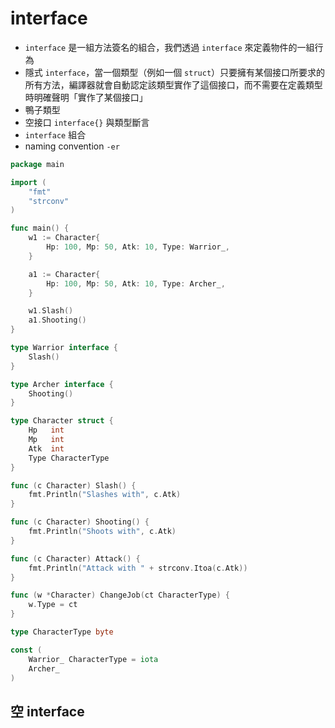 # interface

- `interface` 是一組方法簽名的組合，我們透過 `interface` 來定義物件的一組行為
- 隱式 `interface`，當一個類型（例如一個 `struct`）只要擁有某個接口所要求的所有方法，編譯器就會自動認定該類型實作了這個接口，而不需要在定義類型時明確聲明「實作了某個接口」
- 鴨子類型
- 空接口 `interface{}` 與類型斷言
- `interface` 組合
- naming convention `-er`

```go
package main

import (
	"fmt"
	"strconv"
)

func main() {
	w1 := Character{
		Hp: 100, Mp: 50, Atk: 10, Type: Warrior_,
	}

	a1 := Character{
		Hp: 100, Mp: 50, Atk: 10, Type: Archer_,
	}

	w1.Slash()
	a1.Shooting()
}

type Warrior interface {
	Slash()
}

type Archer interface {
	Shooting()
}

type Character struct {
	Hp   int
	Mp   int
	Atk  int
	Type CharacterType
}

func (c Character) Slash() {
	fmt.Println("Slashes with", c.Atk)
}

func (c Character) Shooting() {
	fmt.Println("Shoots with", c.Atk)
}

func (c Character) Attack() {
	fmt.Println("Attack with " + strconv.Itoa(c.Atk))
}

func (w *Character) ChangeJob(ct CharacterType) {
	w.Type = ct
}

type CharacterType byte

const (
	Warrior_ CharacterType = iota
	Archer_
)

```

## 空 interface
